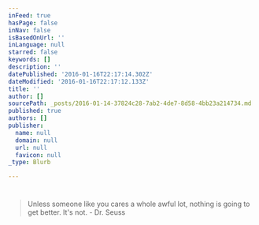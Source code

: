 ```yaml
---
inFeed: true
hasPage: false
inNav: false
isBasedOnUrl: ''
inLanguage: null
starred: false
keywords: []
description: ''
datePublished: '2016-01-16T22:17:14.302Z'
dateModified: '2016-01-16T22:17:12.133Z'
title: ''
author: []
sourcePath: _posts/2016-01-14-37824c28-7ab2-4de7-8d58-4bb23a214734.md
published: true
authors: []
publisher:
  name: null
  domain: null
  url: null
  favicon: null
_type: Blurb

---
```

# 
> 
> ## 
> 
> Unless someone like you cares a whole awful lot, nothing is going to get better. It's not. - Dr. Seuss